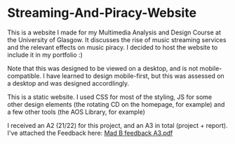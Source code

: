 # Streaming-And-Piracy-Website

This is a website I made for my Multimedia Analysis and Design Course at the University of Glasgow. It discusses the rise of music streaming services and the relevant effects on music piracy. I decided to host the website to include it in my portfolio :)

Note that this was designed to be viewed on a desktop, and is not mobile-compatible. I have learned to design mobile-first, but this was assessed on a desktop and was designed accordlingly. 

This is a static website. I used CSS for most of the styling, JS for some other design elements (the rotating CD on the homepage, for example) and a few other tools (the AOS Library, for example) 

I received an A2 (21/22) for this project, and an A3 in total (project + report). I've attached the Feedback here:
[Mad B feedback A3.pdf](https://github.com/AadityaGoswami/Streaming-And-Piracy-Website/files/8249076/Mad.B.feedback.A3.pdf)
